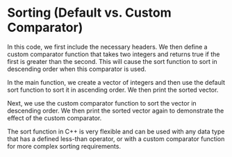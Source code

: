 # Sorting (Default vs. Custom Comparator)
In this code, we first include the necessary headers. We then define a custom comparator function that takes two integers and returns true if the first is greater than the second. This will cause the sort function to sort in descending order when this comparator is used.

In the main function, we create a vector of integers and then use the default sort function to sort it in ascending order. We then print the sorted vector.

Next, we use the custom comparator function to sort the vector in descending order. We then print the sorted vector again to demonstrate the effect of the custom comparator.

The sort function in C++ is very flexible and can be used with any data type that has a defined less-than operator, or with a custom comparator function for more complex sorting requirements.
